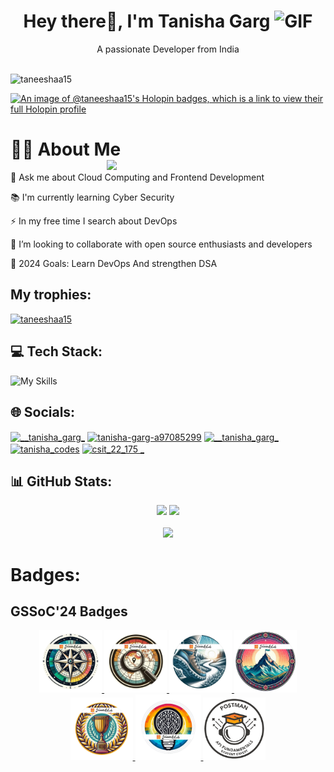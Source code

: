 <div id="header" align="center">

<h1>
Hey there👋, I'm Tanisha Garg
 
<img src="./assets/giphy.gif" width="35px" alt="GIF">
</h1>
A passionate Developer from India
</div><br>

<p align="left"> <img src="https://komarev.com/ghpvc/?username=taneeshaa15&label=Profile%20views&color=0e75b6&style=flat" alt="taneeshaa15" /> </p>


[![An image of @taneeshaa15's Holopin badges, which is a link to view their full Holopin profile](https://holopin.me/taneeshaa15)](https://holopin.io/@taneeshaa15)


# 👩‍💻 About Me <img src="https://raw.githubusercontent.com/sanjay-kv/sanjay-kv/main/Assets/illustration.png" min-width="300px" max-width="300px" width="350px" align="right"> 

<p>🔭 Ask me about Cloud Computing and Frontend Development</p>
<p>📚 I'm currently learning Cyber Security</p>
<p>⚡ In my free time I search about DevOps</p>
<p>👯 I’m looking to collaborate with open source enthusiasts and developers</p>
<p>🥅 2024 Goals: Learn DevOps And strengthen DSA</p>

## My trophies:
  
 <p align="left"> <a href="https://github.com/ryo-ma/github-profile-trophy"><img src="https://github-profile-trophy.vercel.app/?username=taneeshaa15" alt="taneeshaa15" /></a> </p>
 
 ## 💻 Tech Stack:
![My Skills](https://skillicons.dev/icons?i=html,css,javascript,bootstrap,azure,react,tailwind,ts,vite,php,arduino,mysql,c,figma,postman,cpp,java,aws,gcp,azure,vercel,netlify,firebase,kubernetes,python,git,bash,linux&perline=12)

## 🌐 Socials:

<p align="left">
<a href="https://twitter.com/__tanisha_garg_" target="blank"><img align="center" src="https://raw.githubusercontent.com/rahuldkjain/github-profile-readme-generator/master/src/images/icons/Social/twitter.svg" alt="__tanisha_garg_" height="30" width="40" /></a>
<a href="https://linkedin.com/in/tanisha-garg-a97085299" target="blank"><img align="center" src="https://raw.githubusercontent.com/rahuldkjain/github-profile-readme-generator/master/src/images/icons/Social/linked-in-alt.svg" alt="tanisha-garg-a97085299" height="30" width="40" /></a>
<a href="https://instagram.com/__tanisha_garg_" target="blank"><img align="center" src="https://raw.githubusercontent.com/rahuldkjain/github-profile-readme-generator/master/src/images/icons/Social/instagram.svg" alt="__tanisha_garg_" height="30" width="40" /></a>
<a href="https://www.codechef.com/users/tanisha_codes" target="blank"><img align="center" src="https://cdn.jsdelivr.net/npm/simple-icons@3.1.0/icons/codechef.svg" alt="tanisha_codes" height="30" width="40" /></a>
<a href="https://www.hackerrank.com/csit_22_175 _" target="blank"><img align="center" src="https://raw.githubusercontent.com/rahuldkjain/github-profile-readme-generator/master/src/images/icons/Social/hackerrank.svg" alt="csit_22_175 _" height="30" width="40" /></a>
</p>



## 📊 GitHub Stats:

<div align="center">

<img src="https://github-profile-summary-cards.vercel.app/api/cards/profile-details?username=taneeshaa15&theme=radical">
<img src="https://github-profile-summary-cards.vercel.app/api/cards/most-commit-language?username=taneeshaa15&theme=radical"><br/><br>
<img src="https://github-readme-stats.vercel.app/api?username=taneeshaa15&theme=radical&hide_border=false&include_all_commits=false&count_private=false">

</div>

# **Badges:**

## GSSoC'24 Badges

<div style='display:flex; align-items:center; gap: 20px;' align='center'><a href="https://gssoc.girlscript.tech/leaderboard">
  <img src="https://github.com/girlscript/gssoc-website-new/blob/main/public/badges/1.png" width="100px" height="100px" />
  <img src="https://github.com/girlscript/gssoc-website-new/blob/main/public/badges/2.png" width="100px" height="100px" />
  <img src="https://github.com/girlscript/gssoc-website-new/blob/main/public/badges/3.png" width="100px" height="100px" />
  <img src="https://github.com/girlscript/gssoc-website-new/blob/main/public/badges/4.png" width="100px" height="100px" />
  <img src="https://github.com/girlscript/gssoc-website-new/blob/main/public/badges/5.png" width="100px" height="100px" />
  <img src="https://github.com/girlscript/gssoc-website-new/blob/main/public/badges/6.png" width="105px" height="105px" />
  <img src="https://raw.githubusercontent.com/girlscript/gssoc-website-new/main/public/badges/postman.png" width="100px" height="100px" /></a>
</div>
